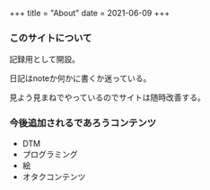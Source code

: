 +++
title = "About"
date = 2021-06-09
+++

### このサイトについて
記録用として開設。

日記はnoteか何かに書くか迷っている。

見よう見まねでやっているのでサイトは随時改善する。


### 今後追加されるであろうコンテンツ
* DTM
* プログラミング
* 絵
* オタクコンテンツ